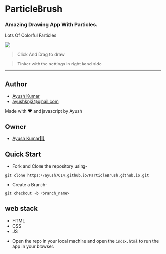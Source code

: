 # ParticleBrush

### Amazing Drawing App With Particles. 
Lots Of Colorful Particles


![](./assets/screenshot.png)

> Click And Drag to draw

> Tinker with the settings in right hand side

---------

## Author
* [Ayush Kumar](https://ayush7614.github.io/ayushportfolio.github.io/)
* ayushknj3@gmail.com

Made with :heart: and javascript by Ayush

## Owner

* [Ayush Kumar👨‍💻](https://github.com/Ayush7614)


## Quick Start

- Fork and Clone the repository using-
```
git clone https://ayush7614.github.io/ParticleBrush.github.io.git
```
- Create a Branch- 
```
git checkout -b <branch_name>
```
## web stack
- HTML
- CSS
- JS

* Open the repo in your local machine and open the `index.html` to run the app in your browser.</br> </br>

